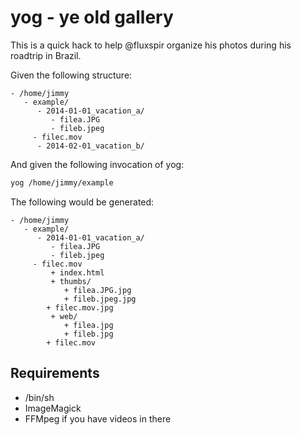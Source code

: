 # yog - ye old gallery

This is a quick hack to help @fluxspir organize his photos during his roadtrip
in Brazil.

Given the following structure:

```
- /home/jimmy
   - example/
      - 2014-01-01_vacation_a/
         - filea.JPG
         - fileb.jpeg
	 - filec.mov
      - 2014-02-01_vacation_b/
```

And given the following invocation of yog:

```sh
yog /home/jimmy/example
```

The following would be generated:

```
- /home/jimmy
   - example/
      - 2014-01-01_vacation_a/
         - filea.JPG
         - fileb.jpeg
	 - filec.mov
         + index.html
         + thumbs/
            + filea.JPG.jpg
            + fileb.jpeg.jpg
	    + filec.mov.jpg
         + web/
            + filea.jpg
            + fileb.jpg
	    + filec.mov
```

## Requirements
 - /bin/sh
 - ImageMagick
 - FFMpeg if you have videos in there
